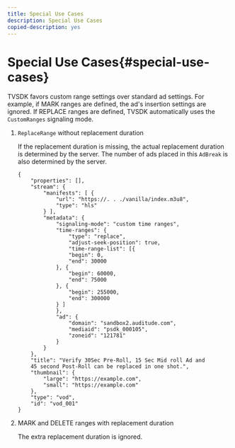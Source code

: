 ```yaml
---
title: Special Use Cases
description: Special Use Cases
copied-description: yes
---
```


# Special Use Cases{#special-use-cases}

TVSDK favors custom range settings over standard ad settings. For example, if MARK ranges are defined, the ad's insertion settings are ignored. If REPLACE ranges are defined, TVSDK automatically uses the `CustomRanges` signaling mode. 

1. `ReplaceRange` without replacement duration

   If the replacement duration is missing, the actual replacement duration is determined by the server. The number of ads placed in this `AdBreak` is also determined by the server. 

   ```
   {
       "properties": [],
       "stream": {
           "manifests": [ {
               "url": "https://. . ./vanilla/index.m3u8",
               "type": "hls"
           } ],
           "metadata": {
               "signaling-mode": "custom time ranges",
               "time-ranges": {
                   "type": "replace",
                   "adjust-seek-position": true,
                   "time-range-list": [{
                   "begin": 0,
                   "end": 30000
               }, {
                   "begin": 60000,
                   "end": 75000
               }, {
                   "begin": 255000,
                   "end": 300000
               } ]
               },
               "ad": {             
                   "domain": "sandbox2.auditude.com",
                   "mediaid": "psdk_000105",
                   "zoneid": "121781"
               }     
           }
       },
       "title": "Verify 30Sec Pre-Roll, 15 Sec Mid roll Ad and 
       45 second Post-Roll can be replaced in one shot.",
       "thumbnail": {
           "large": "https://example.com",
           "small": "https://example.com"
       },
       "type": "vod",
       "id": "vod_001"
   }
   
   ```

1. MARK and DELETE ranges with replacement duration

   The extra replacement duration is ignored.
